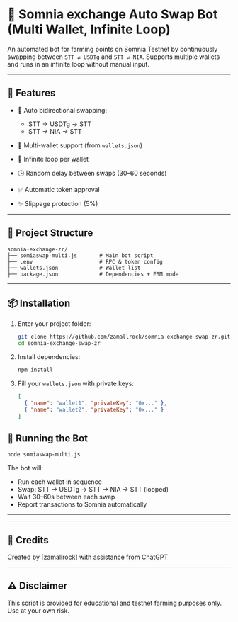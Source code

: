 # 🤖 Somnia exchange Auto Swap Bot (Multi Wallet, Infinite Loop)

An automated bot for farming points on Somnia Testnet by continuously swapping between `STT ⇄ USDTg` and `STT ⇄ NIA`.
Supports multiple wallets and runs in an infinite loop without manual input.

---

## 🔧 Features

* 🔁 Auto bidirectional swapping:

  * STT → USDTg → STT
  * STT → NIA → STT
* 👛 Multi-wallet support (from `wallets.json`)
* 🔂 Infinite loop per wallet
* 🕒 Random delay between swaps (30–60 seconds)
* ✅ Automatic token approval
* ✨ Slippage protection (5%)


---

## 📁 Project Structure

```
somnia-exchange-zr/
├── somiaswap-multi.js       # Main bot script
├── .env                     # RPC & token config
├── wallets.json             # Wallet list
├── package.json             # Dependencies + ESM mode
```

---

## 📦 Installation

1. Enter your project folder:

   ```bash
   git clone https://github.com/zamallrock/somnia-exchange-swap-zr.git
   cd somnia-exchange-swap-zr
   ```

2. Install dependencies:

   ```bash
   npm install
   ```


   
4. Fill your `wallets.json` with private keys:

   ```json
   [
     { "name": "wallet1", "privateKey": "0x..." },
     { "name": "wallet2", "privateKey": "0x..." }
   ]
   ```

## 🚀 Running the Bot

```bash
node somiaswap-multi.js
```

The bot will:

* Run each wallet in sequence
* Swap: STT → USDTg → STT → NIA → STT (looped)
* Wait 30–60s between each swap
* Report transactions to Somnia automatically

---



---

## 🙏 Credits

Created by \[zamallrock] with assistance from ChatGPT

---

## ⚠️ Disclaimer

This script is provided for educational and testnet farming purposes only. Use at your own risk.
